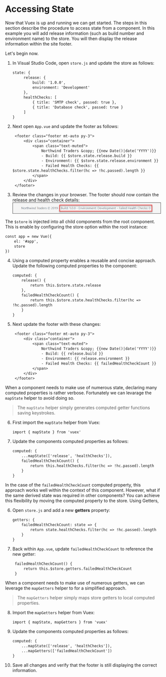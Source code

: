# Accessing State

Now that Vuex is up and running we can get started. The steps in this section describe the procedure to access state from a component. In this example you will add release information (such as build number and environment name) to the store. You will then display the release information within the site footer.

Let's begin now.

1. In Visual Studio Code, open `store.js` and update the store as follows:

   ```
   state: {
        release: {
            build: '1.0.0',
            environment: 'Development'
        },
        healthChecks: [
            { title: 'SMTP check', passed: true },
            { title: 'Database check', passed: true }
        ]
   }
   ```

2. Next open `App.vue` and update the footer as follows:

   ```
    <footer class="footer mt-auto py-3">
        <div class="container">
            <span class="text-muted">
                Northwind Traders &copy; {{new Date()|date('YYYY')}}
                - Build: {{ $store.state.release.build }}
                - Environment: {{ $store.state.release.environment }}
                - Failed Health Checks: {{ $store.state.healthChecks.filter(hc => !hc.passed).length }}
            </span>
        </div>
    </footer>
   ```

3. Review the changes in your browser. The footer should now contain the release and health check details:
   ![](.gitbook/assets/accessing-state-figure-1.png)

The `$store` is injected into all child components from the root component. This is enable by configuring the store option within the root instance:

```
const app = new Vue({
    el: '#app',
    store
})
```

4. Using a computed property enables a reusable and concise approach. Update the following computed properties to the component:

   ```
   computed: {
       release() {
           return this.$store.state.release
       },
       failedHealthCheckCount() {
           return this.$store.state.healthChecks.filter(hc => !hc.passed).length
       }
   }
   ```

5. Next update the footer with these changes:
   ```
    <footer class="footer mt-auto py-3">
        <div class="container">
            <span class="text-muted">
                Northwind Traders &copy; {{new Date()|date('YYYY')}}
                - Build: {{ release.build }}
                - Environment: {{ release.environment }}
                - Failed Health Checks: {{ failedHealthCheckCount }}
            </span>
        </div>
    </footer>
   ```

When a component needs to make use of numerous state, declaring many computed properties is rather verbose. Fortunately we can levarage the `mapState` helper to avoid doing so.

> The `mapState` helper simply generates computed getter functions saving keystrokes.

6. First import the `mapState` helper from Vuex:

   ```
   import { mapState } from 'vuex'
   ```

7. Update the components computed properties as follows:
   ```
   computed: {
       ...mapState(['release', 'healthChecks']),
       failedHealthCheckCount() {
           return this.healthChecks.filter(hc => !hc.passed).length
       }
   }
   ```

In the case of the `failedHealthCheckCount` computed property, this approach works well within the context of this component. However, what if the same derived state was required in other components? You can achieve this flexibility by moving the computed property to the store. Using Getters,

6. Open `store.js` and add a new **getters** property:

   ```
   getters: {
       failedHealthCheckCount: state => {
           return state.healthChecks.filter(hc => !hc.passed).length
       }
   }
   ```

7. Back within `App.vue`, update `failedHealthCheckCount` to reference the new getter:

   ```
    failedHealthCheckCount() {
        return this.$store.getters.failedHealthCheckCount
    }
   ```

When a component needs to make use of numerous getters, we can leverage the `mapGetters` helper to for a simplified approach.

> The `mapGetters` helper simply maps store getters to local computed properties.

8. Import the `mapGetters` helper from Vuex:

   ```
   import { mapState, mapGetters } from 'vuex'
   ```

9. Update the components computed properties as follows:

   ```
   computed: {
       ...mapState(['release', 'healthChecks']),
       ...mapGetters(['failedHealthCheckCount'])
   }
   ```

10. Save all changes and verify that the footer is still displaying the correct information.

